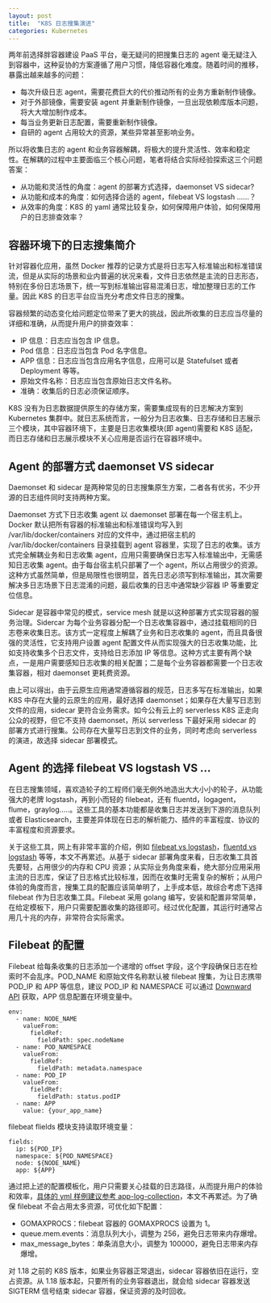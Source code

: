 ```yaml
---
layout: post
title:  "K8S 日志搜集演进"
categories: Kubernetes
---
```


两年前选择胖容器建设 PaaS 平台，毫无疑问的把搜集日志的 agent 毫无疑注入到容器中，这种妥协的方案遵循了用户习惯，降低容器化难度。随着时间的推移，暴露出越来越多的问题：

- 每次升级日志 agent，需要花费巨大的代价推动所有的业务方重新制作镜像。
- 对于外部镜像，需要安装 agent 并重新制作镜像，一旦出现依赖库版本问题，将大大增加制作成本。
- 每当业务更新日志配置，需要重新制作镜像。
- 自研的 agent 占用较大的资源，某些异常甚至影响业务。

所以将收集日志的 agent 和业务容器解耦，将极大的提升灵活性、效率和稳定性。在解耦的过程中主要面临三个核心问题，笔者将结合实际经验探索这三个问题答案：

- 从功能和灵活性的角度：agent 的部署方式选择，daemonset VS sidecar?
- 从功能和成本的角度：如何选择合适的 agent，filebeat VS logstash ......？
- 从效率的角度：K8S 的 yaml 通常比较复杂，如何保障用户体验，如何保障用户的日志排查效率？

## 容器环境下的日志搜集简介

针对容器化应用，虽然 Docker 推荐的记录方式是将日志写入标准输出和标准错误流，但是从实际的场景和业内普遍的状况来看，文件日志依然是主流的日志形态，特别在多份日志场景下，统一写到标准输出容易混淆日志，增加整理日志的工作量。因此 K8S 的日志平台应当充分考虑文件日志的搜集。

容器频繁的动态变化给问题定位带来了更大的挑战，因此所收集的日志应当尽量的详细和准确，从而提升用户的排查效率：

- IP 信息：日志应当包含 IP 信息。
- Pod 信息：日志应当包含 Pod 名字信息。
- APP 信息：日志应当包含应用名字信息，应用可以是 Statefulset 或者 Deployment 等等。
- 原始文件名称：日志应当包含原始日志文件名称。
- 准确：收集后的日志必须保证顺序。

K8S 没有为日志数据提供原生的存储方案，需要集成现有的日志解决方案到 Kubernetes 集群中。就日志系统而言，一般分为日志收集、日志存储和日志展示三个模块，其中容器环境下，主要是日志收集模块(即 agent)需要和 K8S 适配，而日志存储和日志展示模块不关心应用是否运行在容器环境中。

## Agent 的部署方式 daemonset VS sidecar

Daemonset 和 sidecar 是两种常见的日志搜集原生方案，二者各有优劣，不少开源的日志组件同时支持两种方案。

Daemonset 方式下日志收集 agent 以 daemonset 部署在每一个宿主机上。Docker 默认把所有容器的标准输出和标准错误均写入到 /var/lib/docker/containers 对应的文件中，通过把宿主机的 /var/lib/docker/containers 目录挂载到 agent 容器里，实现了日志的收集。该方式完全解耦业务和日志收集 agent，应用只需要确保日志写入标准输出中，无需感知日志收集 agent。由于每台宿主机只部署了一个 agent，所以占用很少的资源。这种方式虽然简单，但是局限性也很明显，首先日志必须写到标准输出，其次需要解决多日志场景下日志混淆的问题，最后收集的日志中通常缺少容器 IP 等重要定位信息。

Sidecar 是容器中常见的模式，service mesh 就是以这种部署方式实现容器的服务治理。Sidercar 为每个业务容器分配一个日志收集容器中，通过挂载相同的日志卷来收集日志。该方式一定程度上解耦了业务和日志收集的 agent，而且具备很强的灵活性，它支持用户设置 agent 配置文件从而实现强大的日志收集功能，比如支持收集多个日志文件，支持给日志添加 IP 等信息。这种方式主要有两个缺点，一是用户需要感知日志收集的相关配置；二是每个业务容器都需要一个日志收集容器，相对 daemonset 更耗费资源。

由上可以得出，由于云原生应用通常遵循容器的规范，日志多写在标准输出，如果 K8S 中存在大量的云原生的应用，最好选择 daemonset；如果存在大量写日志到文件的应用，sidecar 更符合业务需求。如今公有云上的 serverless K8S 正走向公众的视野，但它不支持 daemonset，所以 serverless 下最好采用 sidecar 的部署方式进行搜集。公司存在大量写日志到文件的业务，同时考虑向 serverless 的演进，故选择 sidecar 部署模式。

## Agent 的选择 filebeat VS logstash VS ...

在日志搜集领域，喜欢造轮子的工程师们毫无例外地造出大大小小的轮子，从功能强大的老牌 logstash，再到小而轻的 filebeat，还有 fluentd，logagent，flume，graylog.....。这些工具的基本功能都是收集日志并发送到下游的消息队列或者 Elasticsearch，主要差异体现在日志的解析能力、插件的丰富程度、协议的丰富程度和资源要求。

关于这些工具，网上有非常丰富的介绍，例如 [filebeat vs logstash](https://logz.io/blog/filebeat-vs-logstash/)，[fluentd vs logstash](https://logz.io/blog/fluentd-logstash/) 等等，本文不再累述。从基于 sidecar 部署角度来看，日志收集工具首先要轻，占用很少的内存和 CPU 资源；从实际业务角度来看，绝大部分应用采用主流的日志库，保证了日志格式比较标准，因而在收集时无需复杂的解析；从用户体验的角度而言，搜集工具的配置应该简单明了，上手成本低，故综合考虑下选择 filebeat 作为日志收集工具。Filebeat 采用 golang 编写，安装和配置非常简单，在给定模板下，用户只需要配置收集的路径即可。经过优化配置，其运行时通常占用几十兆的内存，非常符合实际需求。

## Filebeat 的配置

Filebeat 给每条收集的日志添加一个递增的 offset 字段，这个字段确保日志在检索时不会乱序。POD\_NAME 和原始文件名称默认被 filebeat 搜集，为让日志携带 POD\_IP 和 APP 等信息，建议 POD\_IP 和 NAMESPACE 可以通过 [Downward API](https://kubernetes.io/zh/docs/tasks/inject-data-application/environment-variable-expose-pod-information/) 获取，APP 信息配置在环境变量中。

```
env:
  - name: NODE_NAME
    valueFrom:
      fieldRef:
        fieldPath: spec.nodeName
  - name: POD_NAMESPACE
    valueFrom:
      fieldRef:
        fieldPath: metadata.namespace
  - name: POD_IP
    valueFrom:
      fieldRef:
        fieldPath: status.podIP
  - name: APP
    value: {your_app_name}
```

filebeat flields 模块支持读取环境变量：

```
fields:
  ip: ${POD_IP}
  namespace: ${POD_NAMESPACE}
  node: ${NODE_NAME}
  app: ${APP}
```

通过把上述的配置模板化，用户只需要关心挂载的日志路径，从而提升用户的体验和效率，[具体的 yml 样例建议参考 app-log-collection](https://jimmysong.io/kubernetes-handbook/practice/app-log-collection.html)，本文不再累述。为了确保 filebeat 不会占用太多资源，可优化如下配置：

- GOMAXPROCS：filebeat 容器的 GOMAXPROCS 设置为 1。
- queue.mem.events：消息队列大小，调整为 256，避免日志带来内存爆增。
- max\_message\_bytes：单条消息大小，调整为 100000，避免日志带来内存爆增。

对 1.18 之前的 K8S 版本，如果业务容器正常退出，sidecar 容器依旧在运行，空占资源。从 1.18 版本起，只要所有的业务容器退出，就会给 sidecar 容器发送 SIGTERM 信号结束 sidecar 容器，保证资源的及时回收。